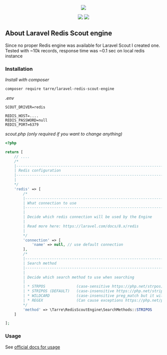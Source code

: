<p align="center"><img src="https://i.imgur.com/C6Nk83V.png"></p>

<p align="center">
<a href="https://packagist.org/packages/tarre/laravel-redis-scout-engine"><img src="https://img.shields.io/packagist/v/tarre/laravel-redis-scout-engine?style=flat-square"></a>
<a href="https://packagist.org/packages/tarre/laravel-redis-scout-engine"><img src="https://img.shields.io/packagist/l/tarre/laravel-redis-scout-engine?style=flat-square"></a>
</p>

## About Laravel Redis Scout engine
Since no proper Redis engine was available for Laravel Scout I created one. Tested with ~10k records, response time was ~0.1 sec on local redis instance

### Installation

*Install with composer*

```
composer require tarre/laravel-redis-scout-engine
```

*.env*
```
SCOUT_DRIVER=redis

REDIS_HOST=....
REDIS_PASSWORD=null
REDIS_PORT=6379
```

*scout.php (only required if you want to change anything)* 
```php
<?php

return [
    // ....
    /*
    |--------------------------------------------------------------------------
    | Redis configuration
    |--------------------------------------------------------------------------
    |
    */
    'redis' => [
        /*
        |--------------------------------------------------------------------------
        | What connection to use
        |--------------------------------------------------------------------------
        |
        | Decide which redis connection will be used by the Engine
        |
        | Read more here: https://laravel.com/docs/8.x/redis
        |
        */
        'connection' => [
            'name' => null, // use default connection
        ],
        /*
        |--------------------------------------------------------------------------
        | Search method
        |--------------------------------------------------------------------------
        |
        | Decide which search method to use when searching
        |
        | * STRPOS              (case-sensitive https://php.net/strpos)
        | * STRIPOS (DEFAULT)   (case-insensitive https://php.net/stripos)
        | * WILDCARD            (case-insensitive preg_match but it will only accept "*" as wildcard)
        | * REGEX               (Can cause exceptions https://php.net/preg_match)
        */
        'method' => \Tarre\RedisScoutEngine\SearchMethods::STRIPOS
    ]

];
```

### Usage

See [official docs for usage](https://laravel.com/docs/8.x/scout#searching)
